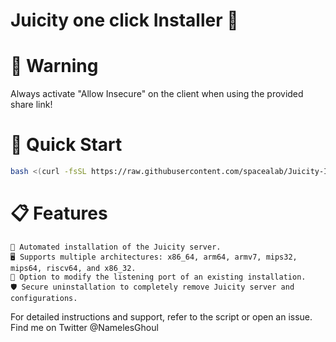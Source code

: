# Juicity one click Installer 🚀

# 🚨 Warning

Always activate "Allow Insecure" on the client when using the provided share link!


# 🚀 Quick Start

```bash
bash <(curl -fsSL https://raw.githubusercontent.com/spacealab/Juicity-Installer/main/juicity-installer.sh)

```

# 📋 Features

    🔧 Automated installation of the Juicity server.
    🖥️ Supports multiple architectures: x86_64, arm64, armv7, mips32, mips64, riscv64, and x86_32.
    🔄 Option to modify the listening port of an existing installation.
    🛡️ Secure uninstallation to completely remove Juicity server and configurations.

For detailed instructions and support, refer to the script or open an issue.
Find me on Twitter @NamelesGhoul
